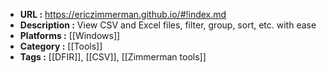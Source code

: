 - **URL :** https://ericzimmerman.github.io/#!index.md
- **Description :** View CSV and Excel files, filter, group, sort, etc. with ease
- **Platforms :** [[Windows]]
- **Category :** [[Tools]]
- **Tags :** [[DFIR]], [[CSV]], [[Zimmerman tools]]